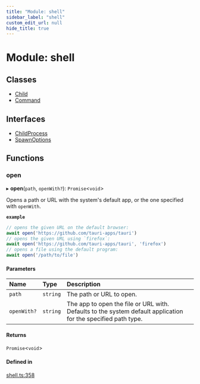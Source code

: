 ```yaml
---
title: "Module: shell"
sidebar_label: "shell"
custom_edit_url: null
hide_title: true
---
```


# Module: shell

## Classes

- [Child](../classes/shell.child.md)
- [Command](../classes/shell.command.md)

## Interfaces

- [ChildProcess](../interfaces/shell.childprocess.md)
- [SpawnOptions](../interfaces/shell.spawnoptions.md)

## Functions

### open

▸ **open**(`path`, `openWith?`): `Promise`<`void`\>

Opens a path or URL with the system's default app,
or the one specified with `openWith`.

**`example`**
```typescript
// opens the given URL on the default browser:
await open('https://github.com/tauri-apps/tauri')
// opens the given URL using `firefox`:
await open('https://github.com/tauri-apps/tauri', 'firefox')
// opens a file using the default program:
await open('/path/to/file')
```

#### Parameters

| Name | Type | Description |
| :------ | :------ | :------ |
| `path` | `string` | The path or URL to open. |
| `openWith?` | `string` | The app to open the file or URL with. Defaults to the system default application for the specified path type. |

#### Returns

`Promise`<`void`\>

#### Defined in

[shell.ts:358](https://github.com/tauri-apps/tauri/blob/e663bdd/tooling/api/src/shell.ts#L358)
